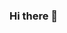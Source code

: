 ### Hi there 👋

<!--
**JGWebCode/JGWebCode** is a ✨ _special_ ✨ repository because its `README.md` (this file) appears on your GitHub profile.


- 🔭 I’m currently working on my house ...
- 🌱 I’m currently learning React and Nodejs...
- 🤔 I would like to work for someone...
- 💬 ask me the questions you want!...
- 📫 jgwebcode@gmail.com  ...
- 😄 JGWEBCODE: ...
- ⚡ I like to create news: ...
 ##
 https://img.shields.io/static/v1?label=<LABEL>&message=< I will be showing my code in js>&color=<yellow>
-->


